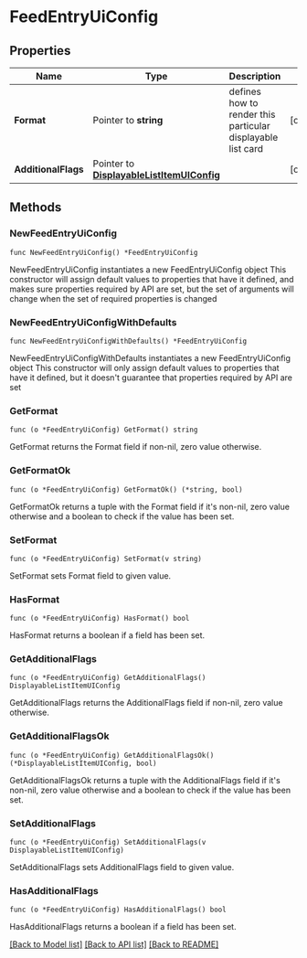# FeedEntryUiConfig

## Properties

Name | Type | Description | Notes
------------ | ------------- | ------------- | -------------
**Format** | Pointer to **string** | defines how to render this particular displayable list card | [optional] 
**AdditionalFlags** | Pointer to [**DisplayableListItemUIConfig**](DisplayableListItemUIConfig.md) |  | [optional] 

## Methods

### NewFeedEntryUiConfig

`func NewFeedEntryUiConfig() *FeedEntryUiConfig`

NewFeedEntryUiConfig instantiates a new FeedEntryUiConfig object
This constructor will assign default values to properties that have it defined,
and makes sure properties required by API are set, but the set of arguments
will change when the set of required properties is changed

### NewFeedEntryUiConfigWithDefaults

`func NewFeedEntryUiConfigWithDefaults() *FeedEntryUiConfig`

NewFeedEntryUiConfigWithDefaults instantiates a new FeedEntryUiConfig object
This constructor will only assign default values to properties that have it defined,
but it doesn't guarantee that properties required by API are set

### GetFormat

`func (o *FeedEntryUiConfig) GetFormat() string`

GetFormat returns the Format field if non-nil, zero value otherwise.

### GetFormatOk

`func (o *FeedEntryUiConfig) GetFormatOk() (*string, bool)`

GetFormatOk returns a tuple with the Format field if it's non-nil, zero value otherwise
and a boolean to check if the value has been set.

### SetFormat

`func (o *FeedEntryUiConfig) SetFormat(v string)`

SetFormat sets Format field to given value.

### HasFormat

`func (o *FeedEntryUiConfig) HasFormat() bool`

HasFormat returns a boolean if a field has been set.

### GetAdditionalFlags

`func (o *FeedEntryUiConfig) GetAdditionalFlags() DisplayableListItemUIConfig`

GetAdditionalFlags returns the AdditionalFlags field if non-nil, zero value otherwise.

### GetAdditionalFlagsOk

`func (o *FeedEntryUiConfig) GetAdditionalFlagsOk() (*DisplayableListItemUIConfig, bool)`

GetAdditionalFlagsOk returns a tuple with the AdditionalFlags field if it's non-nil, zero value otherwise
and a boolean to check if the value has been set.

### SetAdditionalFlags

`func (o *FeedEntryUiConfig) SetAdditionalFlags(v DisplayableListItemUIConfig)`

SetAdditionalFlags sets AdditionalFlags field to given value.

### HasAdditionalFlags

`func (o *FeedEntryUiConfig) HasAdditionalFlags() bool`

HasAdditionalFlags returns a boolean if a field has been set.


[[Back to Model list]](../README.md#documentation-for-models) [[Back to API list]](../README.md#documentation-for-api-endpoints) [[Back to README]](../README.md)


